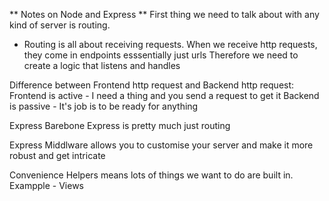** Notes on Node and Express **
First thing we need to talk about
with any kind of server is routing.
- Routing is all about receiving requests. When
we receive http requests, they come in endpoints esssentially just urls
Therefore we need to create a logic that listens and handles

Difference between Frontend http request and Backend http request:
Frontend is active - I need a thing and you send a request to get it
Backend is passive - It's job is to be ready for anything

Express
Barebone Express is pretty much just routing

Express Middlware allows you to customise your server and make it more robust and get intricate

Convenience Helpers means lots of things we want to do are built in. Exampple - Views